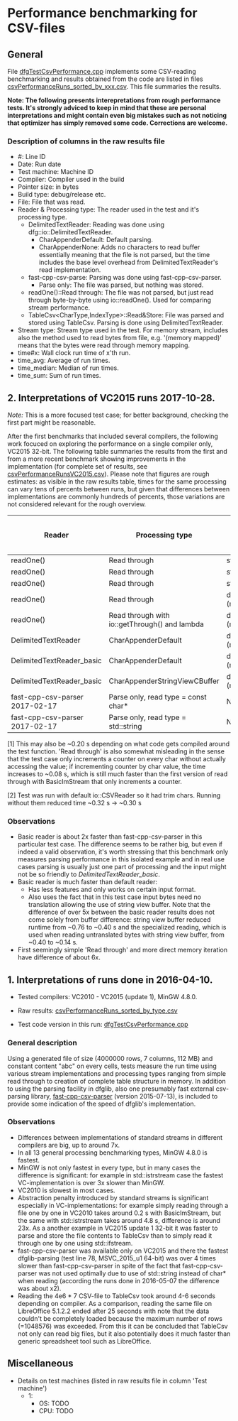 # Performance benchmarking for CSV-files

## General

File [dfgTestCsvPerformance.cpp](https://github.com/tc3t/dfglib/blob/master/dfgTest/dfgTestCsvPerformance.cpp) implements some CSV-reading benchmarking and results obtained from the code are listed in files [csvPerformanceRuns_sorted_by_xxx.csv](https://github.com/tc3t/dfglib/blob/master/misc/). This file summaries the results.

**Note: The following presents interepretations from rough performance tests. It's strongly adviced to keep in mind that these are personal interpretations and might contain even big mistakes such as not noticing that optimizer has simply removed some code. Corrections are welcome.**

### Description of columns in the raw results file

* \#: Line ID
* Date: Run date
* Test machine: Machine ID
* Compiler: Compiler used in the build
* Pointer size: in bytes
* Build type: debug/release etc.
* File: File that was read.
* Reader & Processing type: The reader used in the test and it's processing type.
    * DelimitedTextReader: Reading was done using dfg::io::DelimitedTextReader.
        * CharAppenderDefault: Default parsing.
        * CharAppenderNone: Adds no characters to read buffer essentially meaning that the file is not parsed, but the time includes the base level overhead from DelimitedTextReader's read implementation.
    * fast-cpp-csv-parse: Parsing was done using fast-cpp-csv-parser.
        * Parse only: The file was parsed, but nothing was stored.
    * readOne()::Read through: The file was not parsed, but just read through byte-by-byte using io::readOne(). Used for comparing stream performance.
    * TableCsv<CharType,IndexType>::Read&Store: File was parsed and stored using TableCsv. Parsing is done using DelimitedTextReader.
* Stream type: Stream type used in the test. For memory stream, includes also the method used to read bytes from file, e.g. '(memory mapped)' means that the bytes were read through memory mapping.
* time#x: Wall clock run time of x'th run.
* time_avg: Average of run times.
* time_median: Median of run times.
* time_sum: Sum of run times.

## 2. Interpretations of VC2015 runs 2017-10-28.

*Note:*  This is a more focused test case; for better background, checking the first part might be reasonable.

After the first benchmarks that included several compilers, the following work focuced on exploring the performance on a single compiler only, VC2015 32-bit. The following table summaries the results from the first and from a more recent benchmark showing improvements in the implementation (for complete set of results, see [csvPerformanceRunsVC2015.csv](https://github.com/tc3t/dfglib/blob/master/misc/csvPerformanceRunsVC2015.csv)). Please note that figures are rough estimates: as visible in the raw results table, times for the same processing can vary tens of percents between runs, but given that differences between implementations are commonly hundreds of percents, those variations are not considered relevant for the rough overview.


| Reader | Processing type | Stream type |  Median time (2017-08-20) | Median time (2017-10-28) | Relative time (2017-10-28) |
| ------------- | ------------- | ------------- | ------------- | ------------- | ------------- |
| readOne() | Read through | std::istrstream | N/A | 4.35 | 34 |
| readOne() | Read through | std::istringstream | N/A | 4.25 | 30 |
| readOne() | Read through | std::ifstream | N/A | 5.82 | 42 |
| readOne() | Read through | dfg::io::BasicImStream (memory mapped) | 0.21 | 0.21  | 1.5 |
| readOne() | Read through with io::getThrough() and lambda | dfg::io::BasicImStream (memory mapped) | N/A | 0.032 [1] | 0.23 |
| DelimitedTextReader | CharAppenderDefault | dfg::io::BasicImStream (memory mapped) | 2.09 | 1.28 | 9.1 |
| DelimitedTextReader_basic | CharAppenderDefault | dfg::io::BasicImStream (memory mapped) | 1.21 | 0.76 | 5.4 |
| DelimitedTextReader_basic | CharAppenderStringViewCBuffer | dfg::io::BasicImStream (memory mapped) | N/A | 0.14 | 1.0 |
| fast-cpp-csv-parser 2017-02-17 | Parse only, read type = const char* | N/A | 0.32 | 0.32 [2] | 2.3 |
| fast-cpp-csv-parser 2017-02-17 | Parse only, read type = std::string | N/A | 0.67 | 0.68 | 4.9 |

[1] This may also be ~0.20 s depending on what code gets compiled around the test function. 'Read through' is also somewhat misleading in the sense that the test case only increments a counter on every char without actually accessing the value; if incrementing counter by char value, the time increases to ~0.08 s, which is still much faster than the first version of read through with BasicImStream that only increments a counter.

[2] Test was run with default io::CSVReader so it had trim chars. Running without them reduced time ~0.32 s -> ~0.30 s

### Observations
* Basic reader is about 2x faster than fast-cpp-csv-parser in this particular test case. The difference seems to be rather big, but even if indeed a valid observation, it's worth stressing that this benchmark only measures parsing performance in this isolated example and in real use cases parsing is usually just one part of processing and the input might not be so friendly to *DelimitedTextReader_basic*.
* Basic reader is much faster than default reader:
    * Has less features and only works on certain input format.
    * Also uses the fact that in this test case input bytes need no translation allowing the use of string view buffer. Note that the difference of over 5x between the basic reader results does not come solely from buffer difference: string view buffer reduced runtime from ~0.76 to ~0.40 s and the specialized reading, which is used when reading untranslated bytes with string view buffer, from ~0.40 to ~0.14 s.
* First seemingly simple 'Read through' and more direct memory iteration have difference of about 6x.

## 1. Interpretations of runs done in 2016-04-10.

* Tested compilers: VC2010 - VC2015 (update 1), MinGW 4.8.0.

* Raw results: [csvPerformanceRuns_sorted_by_type.csv](https://github.com/tc3t/dfglib/blob/master/misc/csvPerformanceRuns_sorted_by_type.csv)

* Test code version in this run: [dfgTestCsvPerformance.cpp](https://github.com/tc3t/dfglib/blob/223af92b942967bf55ff712d2f74e76bd77504bc/dfgTest/dfgTestCsvPerformance.cpp)

### General description
Using a generated file of size (4000000 rows, 7 columns, 112 MB) and constant content "abc" on every cells, tests measure the run time using various stream implementations and processing types ranging from simple read through to creation of complete table structure in memory. In addition to using the parsing facility in dfglib, also one presumably fast external csv-parsing library, [fast-cpp-csv-parser](https://github.com/ben-strasser/fast-cpp-csv-parser/) (version 2015-07-13), is included to provide some indication of the speed of dfglib's implementation.

### Observations
* Differences between implementations of standard streams in different compilers are big, up to around 7x.
* In all 13 general processing benchmarking types, MinGW 4.8.0 is fastest.
* MinGW is not only fastest in every type, but in many cases the difference is significant: for example in std::istrstream case the fastest VC-implementation is over 3x slower than MinGW.
* VC2010 is slowest in most cases.
* Abstraction penalty introduced by standard streams is significant especially in VC-implementations: for example simply reading through a file one by one in VC2010 takes around 0.2 s with BasicImStream, but the same with std::istrstream takes around 4.8 s, difference is around 23x. As a another example in VC2015 update 1 32-bit it was faster to parse and store the file contents to TableCsv than to simply read it through one by one using std::ifstream.
* fast-cpp-csv-parser was available only on VC2015 and there the fastest dfglib-parsing (test line 78, MSVC_2015_u1 64-bit) was over 4 times slower than fast-cpp-csv-parser in spite of the fact that fast-cpp-csv-parser was not used optimally due to use of std::string instead of char* when reading (according the runs done in 2016-05-07 the difference was about x2).
* Reading the 4e6 * 7 CSV-file to TableCsv took around 4-6 seconds depending on compiler. As a comparison, reading the same file on LibreOffice 5.1.2.2 ended after 25 seconds with note that the data couldn't be completely loaded because the maximum number of rows (=1048576) was exceeded. From this it can be concluded that TableCsv not only can read big files, but it also potentially does it much faster than generic spreadsheet tool such as LibreOffice.

## Miscellaneous

* Details on test machines (listed in raw results file in column 'Test machine')
    * 1: 
        * OS: TODO
        * CPU: TODO

